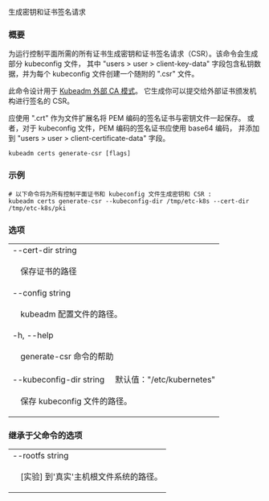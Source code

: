 <!--
The file is auto-generated from the Go source code of the component using a generic
[generator](https://github.com/kubernetes-sigs/reference-docs/). To learn how
to generate the reference documentation, please read
[Contributing to the reference documentation](/docs/contribute/generate-ref-docs/).
To update the reference conent, please follow the 
[Contributing upstream](/docs/contribute/generate-ref-docs/contribute-upstream/)
guide. You can file document formatting bugs against the
[reference-docs](https://github.com/kubernetes-sigs/reference-docs/) project.
-->

<!--
Generate keys and certificate signing requests
-->
生成密钥和证书签名请求

<!-- ### Synopsis -->
### 概要

<!-- 
Generates keys and certificate signing requests (CSRs) for all the certificates required to run the control plane. This command also generates partial kubeconfig files with private key data in the  "users &gt; user &gt; client-key-data" field, and for each kubeconfig file an accompanying ".csr" file is created.
-->
为运行控制平面所需的所有证书生成密钥和证书签名请求（CSR）。该命令会生成部分 kubeconfig 文件，
其中 "users &gt; user &gt; client-key-data" 字段包含私钥数据，并为每个 kubeconfig
文件创建一个随附的 ".csr" 文件。

<!--  
This command is designed for use in [Kubeadm External CA Mode](https://kubernetes.io/docs/tasks/administer-cluster/kubeadm/kubeadm-certs/#external-ca-mode). It generates CSRs which you can then submit to your external certificate authority for signing.
-->
此命令设计用于
[Kubeadm 外部 CA 模式](https://kubernetes.io/zh-cn/docs/tasks/administer-cluster/kubeadm/kubeadm-certs/#external-ca-mode)。 
它生成你可以提交给外部证书颁发机构进行签名的 CSR。

<!--  
The PEM encoded signed certificates should then be saved alongside the key files, using ".crt" as the file extension, or in the case of kubeconfig files, the PEM encoded signed certificate should be base64 encoded and added to the kubeconfig file in the "users &gt; user &gt; client-certificate-data" field.
-->
应使用 ".crt" 作为文件扩展名将 PEM 编码的签名证书与密钥文件一起保存。
或者，对于 kubeconfig 文件，PEM 编码的签名证书应使用 base64 编码，
并添加到 "users &gt; user &gt; client-certificate-data" 字段。

```
kubeadm certs generate-csr [flags]
```

<!--
### Examples
-->
### 示例

<!-- 
```
  # The following command will generate keys and CSRs for all control-plane certificates and kubeconfig files:
  kubeadm certs generate-csr --kubeconfig-dir /tmp/etc-k8s --cert-dir /tmp/etc-k8s/pki
```
-->
```
# 以下命令将为所有控制平面证书和 kubeconfig 文件生成密钥和 CSR :
kubeadm certs generate-csr --kubeconfig-dir /tmp/etc-k8s --cert-dir /tmp/etc-k8s/pki
```

<!--
### Options
-->
### 选项

   <table style="width: 100%; table-layout: fixed;">
<colgroup>
<col span="1" style="width: 10px;" />
<col span="1" />
</colgroup>
<tbody>

<tr>
<td colspan="2">--cert-dir string</td>
</tr>
<tr>
<!-- td></td><td style="line-height: 130%; word-wrap: break-word;">The path where to save the certificates</td-->
<td></td><td style="line-height: 130%; word-wrap: break-word;"><p>保存证书的路径</p></td>
</tr>

<tr>
<td colspan="2">--config string</td>
</tr>
<tr>
<!-- td></td><td style="line-height: 130%; word-wrap: break-word;">Path to a kubeadm configuration file.</td -->
<td></td><td style="line-height: 130%; word-wrap: break-word;"><p>kubeadm 配置文件的路径。</p></td>
</tr>

<tr>
<td colspan="2">-h, --help</td>
</tr>
<tr>
<!-- td></td><td style="line-height: 130%; word-wrap: break-word;">help for generate-csr</td -->
<td></td><td style="line-height: 130%; word-wrap: break-word;"><p>generate-csr 命令的帮助</p></td>
</tr>

<tr>
<!-- td colspan="2">-kubeconfig-dir string&nbsp;&nbsp;&nbsp;&nbsp;&nbsp;Default: "/etc/kubernetes"</td -->
<td colspan="2">--kubeconfig-dir string&nbsp;&nbsp;&nbsp;&nbsp;&nbsp;默认值："/etc/kubernetes"</td>
</tr>
<tr>
<!-- td></td><td style="line-height: 130%; word-wrap: break-word;">The path where to save the kubeconfig file.</td-->
<td></td><td style="line-height: 130%; word-wrap: break-word;"><p>保存 kubeconfig 文件的路径。</p></td>
</tr>

</tbody>
</table>

<!--
### Options inherited from parent commands
-->
### 继承于父命令的选项

   <table style="width: 100%; table-layout: fixed;">
<colgroup>
<col span="1" style="width: 10px;" />
<col span="1" />
</colgroup>
<tbody>

<tr>
<td colspan="2">--rootfs string</td>
</tr>
<tr>
<!-- <td></td><td style="line-height: 130%; word-wrap: break-word;">[EXPERIMENTAL] The path to the 'real' host root filesystem.</td> -->
<td></td><td style="line-height: 130%; word-wrap: break-word;"><p>[实验] 到'真实'主机根文件系统的路径。</p></td>
</tr>

</tbody>
</table>
